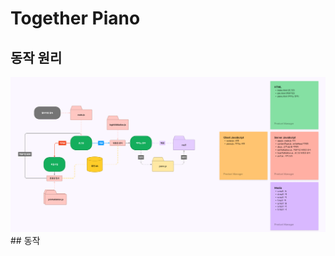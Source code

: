 # Together Piano
## 동작 원리
<img src="https://github.com/PinguLee/Together-Piano/blob/main/public/images/diagram.png">
## 동작
